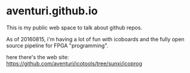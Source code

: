# aventuri.github.io
This is my public web space to talk about github repos.

As of 20160815, i'm having a lot of fun with icoboards and the fully open source pipeline for FPGA "programming".

here there's the web site: https://github.com/aventuri/icotools/tree/sunxi/icoprog
